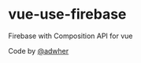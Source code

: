# vue-use-firebase

Firebase with Composition API for vue

Code by [@adwher](https://github.com/adwher)
